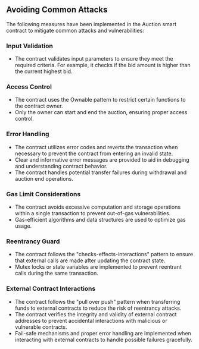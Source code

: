 ## Avoiding Common Attacks

The following measures have been implemented in the Auction smart contract to mitigate common attacks and vulnerabilities:

### Input Validation

- The contract validates input parameters to ensure they meet the required criteria. For example, it checks if the bid amount is higher than the current highest bid.

### Access Control

- The contract uses the Ownable pattern to restrict certain functions to the contract owner.
- Only the owner can start and end the auction, ensuring proper access control.

### Error Handling

- The contract utilizes error codes and reverts the transaction when necessary to prevent the contract from entering an invalid state.
- Clear and informative error messages are provided to aid in debugging and understanding contract behavior.
- The contract handles potential transfer failures during withdrawal and auction end operations.

### Gas Limit Considerations

- The contract avoids excessive computation and storage operations within a single transaction to prevent out-of-gas vulnerabilities.
- Gas-efficient algorithms and data structures are used to optimize gas usage.

### Reentrancy Guard

- The contract follows the "checks-effects-interactions" pattern to ensure that external calls are made after updating the contract state.
- Mutex locks or state variables are implemented to prevent reentrant calls during the same transaction.

### External Contract Interactions

- The contract follows the "pull over push" pattern when transferring funds to external contracts to reduce the risk of reentrancy attacks.
- The contract verifies the integrity and validity of external contract addresses to prevent accidental interactions with malicious or vulnerable contracts.
- Fail-safe mechanisms and proper error handling are implemented when interacting with external contracts to handle possible failures gracefully.
